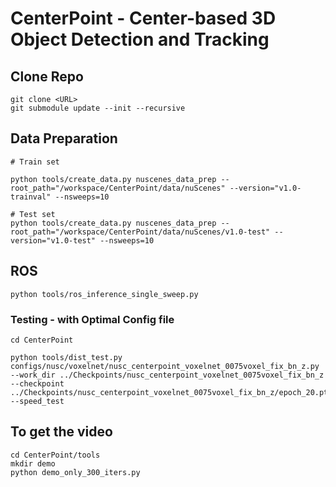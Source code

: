 # CenterPoint - Center-based 3D Object Detection and Tracking

## Clone Repo

    git clone <URL>
    git submodule update --init --recursive



## Data Preparation

    # Train set

    python tools/create_data.py nuscenes_data_prep --root_path="/workspace/CenterPoint/data/nuScenes" --version="v1.0-trainval" --nsweeps=10

    # Test set
    python tools/create_data.py nuscenes_data_prep --root_path="/workspace/CenterPoint/data/nuScenes/v1.0-test" --version="v1.0-test" --nsweeps=10


## ROS

    python tools/ros_inference_single_sweep.py 

### Testing - with Optimal Config file

    cd CenterPoint

    python tools/dist_test.py configs/nusc/voxelnet/nusc_centerpoint_voxelnet_0075voxel_fix_bn_z.py  --work_dir ../Checkpoints/nusc_centerpoint_voxelnet_0075voxel_fix_bn_z  --checkpoint ../Checkpoints/nusc_centerpoint_voxelnet_0075voxel_fix_bn_z/epoch_20.pth --speed_test 

## To get the video

    cd CenterPoint/tools
    mkdir demo
    python demo_only_300_iters.py